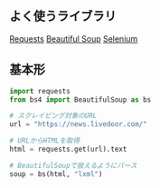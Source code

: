 ## よく使うライブラリ

[Requests](https://2.python-requests.org/en/master/)
[Beautiful Soup](https://www.crummy.com/software/BeautifulSoup/bs4/doc/)
[Selenium](https://kurozumi.github.io/selenium-python/)

## 基本形

``` python
import requests
from bs4 import BeautifulSoup as bs

# スクレイピング対象のURL
url = "https://news.livedoor.com/"

# URLからHTMLを取得
html = requests.get(url).text

# BeautifulSoupで扱えるようにパース
soup = bs(html, "lxml")
```
